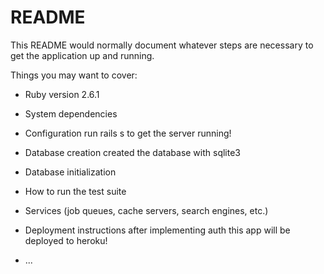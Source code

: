 # README

This README would normally document whatever steps are necessary to get the
application up and running.

Things you may want to cover:

* Ruby version
2.6.1
* System dependencies

* Configuration
run rails s to get the server running!
* Database creation
created the database with sqlite3
* Database initialization

* How to run the test suite

* Services (job queues, cache servers, search engines, etc.)

* Deployment instructions
after implementing auth this app will be deployed to heroku!
* ...
